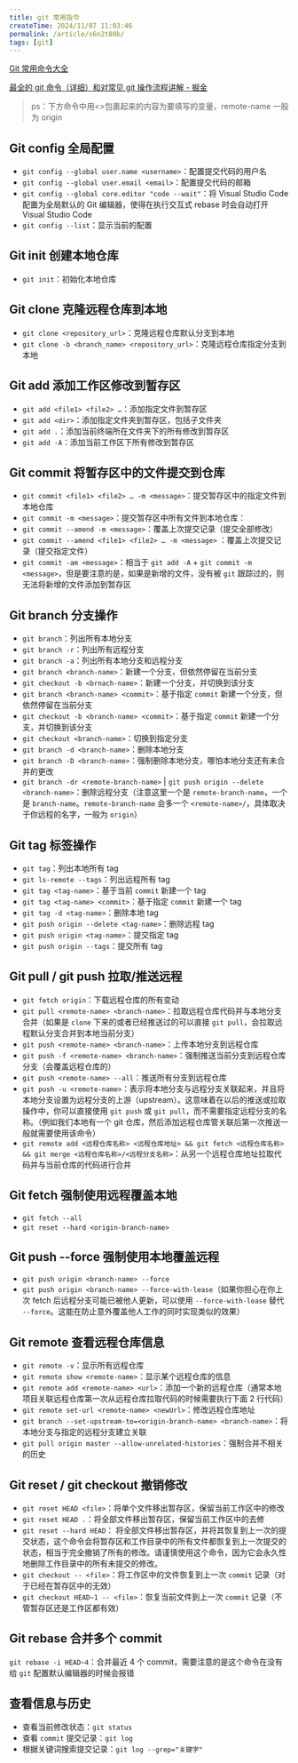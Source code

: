 ```yaml
---
title: git 常用指令
createTime: 2024/11/07 11:03:46
permalink: /article/s6n2t80b/
tags: [git]
---
```


[Git 常用命令大全](https://www.runoob.com/note/56524)

[最全的 git 命令（详细）和对常见 git 操作流程讲解 - 掘金](https://juejin.cn/post/7133507623399194661)

> ps：下方命令中用<>包裹起来的内容为要填写的变量，remote-name 一般为 origin

## Git config 全局配置

- `git config --global user.name <username>`：配置提交代码的用户名
- `git config --global user.email <email>`：配置提交代码的邮箱
- `git config --global core.editor "code --wait"`：将 Visual Studio Code 配置为全局默认的 Git 编辑器，使得在执行交互式 rebase 时会自动打开 Visual Studio Code
- `git config --list`：显示当前的配置

## Git init 创建本地仓库

- `git init`：初始化本地仓库

## Git clone 克隆远程仓库到本地

- `git clone <repository_url>`：克隆远程仓库默认分支到本地
- `git clone -b <branch_name> <repository_url>`：克隆远程仓库指定分支到本地

## Git add 添加工作区修改到暂存区

- `git add <file1> <file2> …`：添加指定文件到暂存区
- `git add <dir>`：添加指定文件夹到暂存区，包括子文件夹
- `git add .`：添加当前终端所在文件夹下的所有修改到暂存区
- `git add -A`：添加当前工作区下所有修改到暂存区

## Git commit 将暂存区中的文件提交到仓库

- `git commit <file1> <file2> … -m <message>`：提交暂存区中的指定文件到本地仓库
- `git commit -m <message>`：提交暂存区中所有文件到本地仓库：
- `git commit --amend -m <message>`：覆盖上次提交记录（提交全部修改）
- `git commit --amend <file1> <file2> … -m <message>` ：覆盖上次提交记录（提交指定文件）
- `git commit -am <message>`：相当于 `git add -A` + `git commit -m <message>`，但是要注意的是，如果是新增的文件，没有被 `git` 跟踪过的，则无法将新增的文件添加到暂存区

## Git branch 分支操作

- `git branch`：列出所有本地分支
- `git branch -r`：列出所有远程分支
- `git branch -a`：列出所有本地分支和远程分支
- `git branch <branch-name>`：新建一个分支，但依然停留在当前分支
- `git checkout -b <brnach-name>`：新建一个分支，并切换到该分支
- `git branch <branch-name> <commit>`：基于指定 `commit` 新建一个分支，但依然停留在当前分支
- `git checkout -b <branch-name> <commit>`：基于指定 `commit` 新建一个分支，并切换到该分支
- `git checkout <branch-name>`：切换到指定分支
- `git branch -d <branch-name>`：删除本地分支
- `git branch -D <branch-name>`：强制删除本地分支，哪怕本地分支还有未合并的更改
- `git branch -dr <remote-branch-name>` | `git push origin --delete <branch-name>`：删除远程分支（注意这里一个是 `remote-branch-name`，一个是 `branch-name`。`remote-branch-name` 会多一个 `<remote-name>/`，具体取决于你远程的名字，一般为 `origin`）

## Git tag 标签操作

- `git tag`：列出本地所有 tag
- `git ls-remote --tags`：列出远程所有 tag
- `git tag <tag-name>`：基于当前 `commit` 新建一个 tag
- `git tag <tag-name> <commit>`：基于指定 `commit` 新建一个 tag
- `git tag -d <tag-name>`：删除本地 tag
- `git push origin --delete <tag-name>`：删除远程 tag
- `git push origin <tag-name>`：提交指定 tag
- `git push origin --tags`：提交所有 tag

## Git pull / git push 拉取/推送远程

- `git fetch origin`：下载远程仓库的所有变动
- `git pull <remote-name> <branch-name>`：拉取远程仓库代码并与本地分支合并（如果是 `clone` 下来的或者已经推送过的可以直接 `git pull`，会拉取远程默认分支合并到本地当前分支）
- `git push <remote-name> <branch-name>`：上传本地分支到远程仓库
- `git push -f <remote-name> <branch-name>`：强制推送当前分支到远程仓库分支（会覆盖远程仓库的）
- `git push <remote-name> --all`：推送所有分支到远程仓库
- `git push -u <remote-name>`：表示将本地分支与远程分支关联起来，并且将本地分支设置为远程分支的上游（upstream）。这意味着在以后的推送或拉取操作中，你可以直接使用 `git push` 或 `git pull`，而不需要指定远程分支的名称。（例如我们本地有一个 git 仓库，然后添加远程仓库管关联后第一次推送一般就需要使用该命令）
- `git remote add <远程仓库名称> <远程仓库地址> && git fetch <远程仓库名称> && git merge <远程仓库名称>/<远程分支名称>`：从另一个远程仓库地址拉取代码并与当前仓库的代码进行合并

## Git fetch 强制使用远程覆盖本地

- `git fetch --all`
- `git reset --hard <origin-branch-name>`

## Git push --force 强制使用本地覆盖远程

- `git push origin <branch-name> --force`
- `git push origin <branch-name> --force-with-lease`（如果你担心在你上次 fetch 后远程分支可能已被他人更新，可以使用 `--force-with-lease` 替代 `--force`。这能在防止意外覆盖他人工作的同时实现类似的效果）

## Git remote 查看远程仓库信息

- `git remote -v`：显示所有远程仓库
- `git remote show <remote-name>`：显示某个远程仓库的信息
- `git remote add <remote-name> <url>`：添加一个新的远程仓库（通常本地项目关联远程仓库第一次从远程仓库拉取代码的时候需要执行下面 2 行代码）
- `git remote set-url <remote-name> <newUrl>`：修改远程仓库地址
- `git branch --set-upstream-to=<origin-branch-name> <branch-name>`：将本地分支与指定的远程分支建立关联
- `git pull origin master --allow-unrelated-histories`：强制合并不相关的历史

## Git reset / git checkout 撤销修改

- `git reset HEAD <file>`：将单个文件移出暂存区，保留当前工作区中的修改
- `git reset HEAD .`：将全部文件移出暂存区，保留当前工作区中的去修
- `git reset --hard HEAD`： 将全部文件移出暂存区，并将其恢复到上一次的提交状态，这个命令会将暂存区和工作目录中的所有文件都恢复到上一次提交的状态，相当于完全撤销了所有的修改。请谨慎使用这个命令，因为它会永久性地删除工作目录中的所有未提交的修改。
- `git checkout -- <file>`：将工作区中的文件恢复到上一次 `commit` 记录（对于已经在暂存区中的无效）
- `git checkout HEAD~1 -- <file>`：恢复当前文件到上一次 `commit` 记录（不管暂存区还是工作区都有效）

## Git rebase 合并多个 commit

`git rebase -i HEAD~4`：合并最近 4 个 commit，需要注意的是这个命令在没有给 `git` 配置默认编辑器的时候会报错

## 查看信息与历史

- 查看当前修改状态：`git status`
- 查看 `commit` 提交记录：`git log`
- 根据关键词搜索提交记录：`git log --grep="关键字"`

